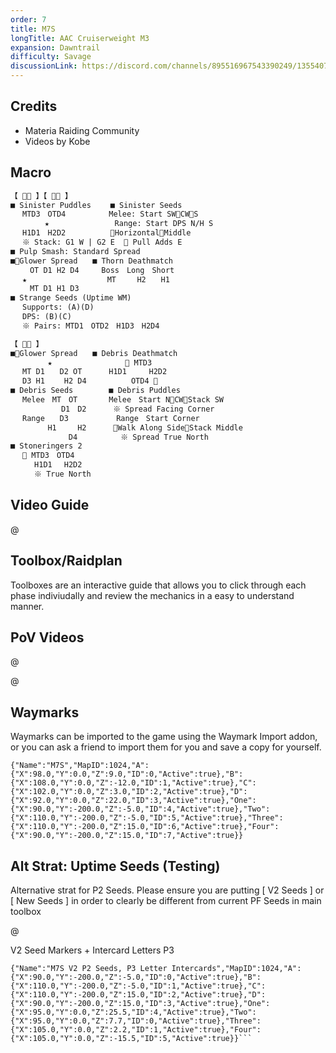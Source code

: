 ```yaml
---
order: 7
title: M7S
longTitle: AAC Cruiserweight M3
expansion: Dawntrail
difficulty: Savage
discussionLink: https://discord.com/channels/895516967543390249/1355407948838600865
---
```


## Credits
- Materia Raiding Community
- Videos by Kobe

## Macro

```markdown
【  】【  】
■ Sinister Puddles　　 ■ Sinister Seeds
　 MTD3　OTD4　　　　   Melee: Start SWCWS
　　　　 ★　　　　　　　   Range: Start DPS N/H S
　 H1D1　H2D2　　　　　　HorizontalMiddle
　 ※ Stack: G1 W | G2 E   Pull Adds E
■ Pulp Smash: Standard Spread
■Glower Spread　　■ Thorn Deathmatch 
　　 OT D1 H2 D4　　　Boss　Long　Short
　 ★　　　　　　　　　   MT　   H2　　H1
　　 MT D1 H1 D3
■ Strange Seeds (Uptime WM)
　 Supports: (A)(D)
　 DPS: (B)(C)
　 ※ Pairs: MTD1　OTD2　H1D3　H2D4
```

```markdown
【  】
■Glower Spread　　■ Debris Deathmatch
　　　　　★　　　　　　　　    MTD3
　 MT D1　　D2 OT　　　 H1D1　　　H2D2
　 D3 H1　　 H2 D4　　　　　　OTD4 
■ Debris Seeds　　　   ■ Debris Puddles
　 Melee　MT　OT　　　  Melee　Start NCWStack SW
　　　　　   D1　D2　　　 ※ Spread Facing Corner
　 Range　　D3　 　  　 　Range　Start Corner
　　　　　H1　   H2 　　　Walk Along SideStack Middle
　　　　　　   D4　　　　   ※ Spread True North
■ Stoneringers 2
　  MTD3　OTD4
　　  H1D1　 H2D2
　　  ※ True North
```

## Video Guide

@[](https://youtu.be/JlpEnXAF8Ug)

## Toolbox/Raidplan
Toolboxes are an interactive guide that allows you to click through each phase indiviudally and review the mechanics in a easy to understand manner.

<Action title='P1' color='red' href='https://raidplan.io/plan/a0GWxSrH01rbXxmS' />
<Action title='P2' color='red' href='https://raidplan.io/plan/QeESzBHNANmJAkDv' />
<Action title='P3 (TF)' color='red' href='https://raidplan.io/plan/XJ7zmjNpEWKtuqdJ' />

## PoV Videos
@[](https://youtu.be/Wa2-cyweLM8)

@[](https://youtu.be/Q3qOOpELJGU)

## Waymarks
Waymarks can be imported to the game using the Waymark Import addon, or you can ask a friend to import them for you and save a copy for yourself.

```
{"Name":"M7S","MapID":1024,"A":{"X":98.0,"Y":0.0,"Z":9.0,"ID":0,"Active":true},"B":{"X":108.0,"Y":0.0,"Z":-12.0,"ID":1,"Active":true},"C":{"X":102.0,"Y":0.0,"Z":3.0,"ID":2,"Active":true},"D":{"X":92.0,"Y":0.0,"Z":22.0,"ID":3,"Active":true},"One":{"X":90.0,"Y":-200.0,"Z":-5.0,"ID":4,"Active":true},"Two":{"X":110.0,"Y":-200.0,"Z":-5.0,"ID":5,"Active":true},"Three":{"X":110.0,"Y":-200.0,"Z":15.0,"ID":6,"Active":true},"Four":{"X":90.0,"Y":-200.0,"Z":15.0,"ID":7,"Active":true}}
```

## Alt Strat: Uptime Seeds (Testing)

Alternative strat for P2 Seeds. Please ensure you are putting [ V2 Seeds ] or [ New Seeds ] in order to clearly be different from current PF Seeds in main toolbox

<Action title='Uptime Seeds Toolbox' color='red' href='https://raidplan.io/plan/n6td0X1iO2t3Gw-j' />

@[](https://youtu.be/Q3qOOpELJGU)

<Action title='Vod #1' color='red' href='https://discordapp.com/channels/895516967543390249/1355407948838600865/1359537524690780261' />
<Action title='Vod #2' color='red' href='https://fixupx.com/mitsurugi137/status/1909244295422578702?s=46' />

V2 Seed Markers + Intercard Letters P3
```
{"Name":"M7S V2 P2 Seeds, P3 Letter Intercards","MapID":1024,"A":{"X":90.0,"Y":-200.0,"Z":-5.0,"ID":0,"Active":true},"B":{"X":110.0,"Y":-200.0,"Z":-5.0,"ID":1,"Active":true},"C":{"X":110.0,"Y":-200.0,"Z":15.0,"ID":2,"Active":true},"D":{"X":90.0,"Y":-200.0,"Z":15.0,"ID":3,"Active":true},"One":{"X":95.0,"Y":0.0,"Z":25.5,"ID":4,"Active":true},"Two":{"X":95.0,"Y":0.0,"Z":7.7,"ID":0,"Active":true},"Three":{"X":105.0,"Y":0.0,"Z":2.2,"ID":1,"Active":true},"Four":{"X":105.0,"Y":0.0,"Z":-15.5,"ID":5,"Active":true}}```
